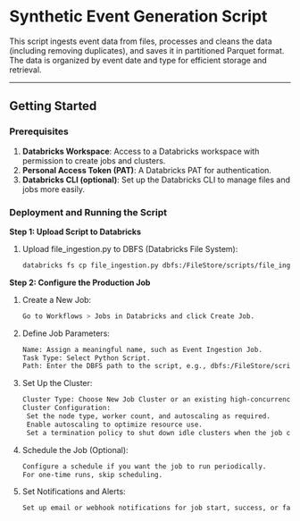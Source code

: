 # Synthetic Event Generation Script

This script ingests event data from files, processes and cleans the data (including removing duplicates), and saves it in partitioned Parquet format. The data is organized by event date and type for efficient storage and retrieval.

---

## Getting Started

### Prerequisites
1. **Databricks Workspace**: Access to a Databricks workspace with permission to create jobs and clusters.
2. **Personal Access Token (PAT)**: A Databricks PAT for authentication.
3. **Databricks CLI (optional)**: Set up the Databricks CLI to manage files and jobs more easily.

### Deployment and Running the Script
**Step 1: Upload Script to Databricks**
  1. Upload file_ingestion.py to DBFS (Databricks File System):

     ```bash
     databricks fs cp file_ingestion.py dbfs:/FileStore/scripts/file_ingestion.py
     
**Step 2: Configure the Production Job**
  1. Create a New Job:

     ```bash
     Go to Workflows > Jobs in Databricks and click Create Job.
  2. Define Job Parameters:

     ```bash
     Name: Assign a meaningful name, such as Event Ingestion Job.
     Task Type: Select Python Script.
     Path: Enter the DBFS path to the script, e.g., dbfs:/FileStore/scripts/file_ingestion.py.

  3. Set Up the Cluster:

     ```bash
     Cluster Type: Choose New Job Cluster or an existing high-concurrency cluster for production.
     Cluster Configuration:
      Set the node type, worker count, and autoscaling as required.
      Enable autoscaling to optimize resource use.
      Set a termination policy to shut down idle clusters when the job completes.
     
  4. Schedule the Job (Optional):

     ```bash
     Configure a schedule if you want the job to run periodically.
     For one-time runs, skip scheduling.

  5. Set Notifications and Alerts:

     ```bash
     Set up email or webhook notifications for job start, success, or failure to monitor job status.
